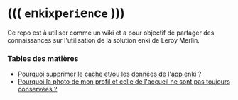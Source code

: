 # ((( `e`n`k`i`x`p`e`r`i`e`n`c`e` )))

Ce repo est à utiliser comme un wiki et a pour objectif de partager des connaissances sur l'utilisation de la solution enki de Leroy Merlin.

### Tables des matières

- [Pourquoi supprimer le cache et/ou les données de l'app enki ?](doc/data-cache.md)
- [Pourquoi la photo de mon profil et celle de l'accueil ne sont pas toujours conservées ?](doc/photos.md)
